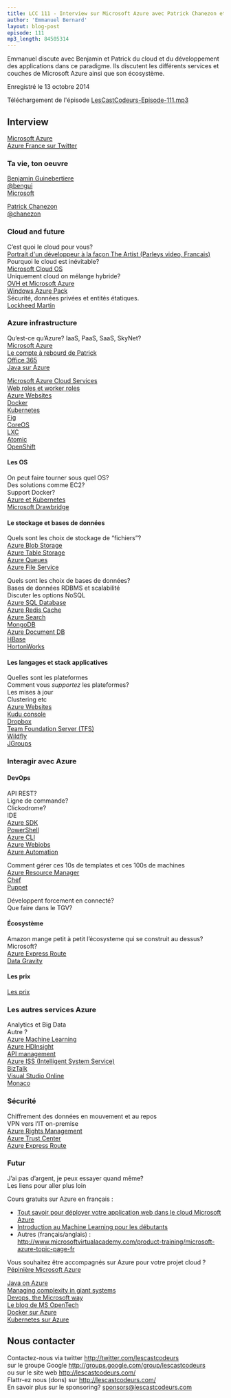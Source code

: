 ```yaml
---
title: LCC 111 - Interview sur Microsoft Azure avec Patrick Chanezon et Benjamin Guinebertiere
author: 'Emmanuel Bernard'
layout: blog-post
episode: 111
mp3_length: 84505314
---
```

Emmanuel discute avec Benjamin et Patrick du cloud et du développement des applications dans ce paradigme.
Ils discutent les différents services et couches de Microsoft Azure ainsi que son écosystème.

Enregistré le 13 octobre 2014

Téléchargement de l'épisode [LesCastCodeurs-Episode-111.mp3](http://traffic.libsyn.com/lescastcodeurs/LesCastCodeurs-Episode-111.mp3)  

## Interview

[Microsoft Azure](http://azure.com)  
[Azure France sur Twitter](https://twitter.com/Azure_France)  

### Ta vie, ton oeuvre

[Benjamin Guinebertiere](http://3-4.fr)  
[@bengui](https://twitter.com/benjguin)  
[Microsoft](http://www.microsoft.com/fr-fr/default.aspx)  

[Patrick Chanezon](http://wordpress.chanezon.com)  
[@chanezon](https://twitter.com/chanezon)  

### Cloud and future

C’est quoi le cloud pour vous?  
[Portrait d'un développeur à la façon The Artist \(Parleys video, Francais\)](https://parleys.com/play/5148922a0364bc17fc56c799/chapter0/about)  
Pourquoi le cloud est inévitable?  
[Microsoft Cloud OS](http://www.microsoft.com/en-us/server-cloud/cloud-os/)  
Uniquement cloud on mélange hybride?  
[OVH et Microsoft Azure](https://www.ovh.com/fr/dedicated-cloud/virtualisation/azure.xml)  
[Windows Azure Pack](http://technet.microsoft.com/en-us/library/dn296435.aspx)  
Sécurité, données privées et entités étatiques.  
[Lockheed Martin](http://www.lockheedmartin.com)  

### Azure infrastructure

Qu‘est-ce qu’Azure? IaaS, PaaS, SaaS, SkyNet?  
[Microsoft Azure](http://azure.microsoft.com/en-us/)  
[Le compte à rebourd de Patrick](https://twitter.com/gcuisinier/status/521679963721039872)  
[Office 365](http://products.office.com/en-us/home)  
[Java sur Azure](http://www.slideshare.net/chanezon/java-on-azure-39851544)  

[Microsoft Azure Cloud Services](http://azure.microsoft.com/en-us/services/cloud-services/)  
[Web roles et worker roles](http://stackoverflow.com/questions/7118942/in-windows-azure-what-are-web-role-worker-role-and-vm-role)  
[Azure Websites](http://azure.microsoft.com/en-us/services/websites/)  
[Docker](https://www.docker.com)  
[Kubernetes](https://github.com/GoogleCloudPlatform/kubernetes)  
[Fig](http://www.fig.sh)  
[CoreOS](https://coreos.com)  
[LXC](https://linuxcontainers.org)  
[Atomic](http://www.projectatomic.io)  
[OpenShift](https://www.openshift.com)  

#### Les OS

On peut faire tourner sous quel OS?  
Des solutions comme EC2?  
Support Docker?  
[Azure et Kubernetes](http://azure.microsoft.com/blog/2014/08/28/hackathon-with-kubernetes-on-azure/)  
[Microsoft Drawbridge](http://research.microsoft.com/en-us/projects/drawbridge/)  

#### Le stockage et bases de données

Quels sont les choix de stockage de “fichiers”?  
[Azure Blob Storage](https://www.simple-talk.com/cloud/cloud-data/an-introduction-to-windows-azure-blob-storage-/)  
[Azure Table Storage](http://msdn.microsoft.com/en-us/magazine/ff796231.aspx)  
[Azure Queues](http://msdn.microsoft.com/en-us/library/azure/hh767287.aspx)  
[Azure File Service](http://blogs.msdn.com/b/windowsazurestorage/archive/2014/05/12/introducing-microsoft-azure-file-service.aspx)  

Quels sont les choix de bases de données?  
Bases de données RDBMS et scalabilité  
Discuter les options NoSQL  
[Azure SQL Database](http://msdn.microsoft.com/en-us/library/azure/ee336279.aspx)  
[Azure Redis Cache](http://azure.microsoft.com/en-us/services/cache/)  
[Azure Search](http://azure.microsoft.com/en-us/documentation/services/search/)  
[MongoDB](https://www.mongodb.org)  
[Azure Document DB](http://azure.microsoft.com/en-us/documentation/services/documentdb/)  
[HBase](https://hbase.apache.org)  
[HortonWorks](http://hortonworks.com)  

#### Les langages et stack applicatives

Quelles sont les plateformes  
Comment vous *supportez* les plateformes?  
Les mises à jour  
Clustering etc  
[Azure Websites](http://azure.microsoft.com/en-us/services/websites/)  
[Kudu console](https://github.com/projectkudu/kudu/wiki/Kudu-console)  
[Dropbox](https://www.dropbox.com)  
[Team Foundation Server \(TFS\)](http://msdn.microsoft.com/en-us/vstudio/ff637362.aspx)  
[Wildfly](http://wildfly.org)  
[JGroups](http://jgroups.org)  

### Interagir avec Azure

#### DevOps

API REST?  
Ligne de commande?  
Clickodrome?  
IDE  
[Azure SDK](http://azure.microsoft.com/en-us/downloads/)  
[PowerShell](https://en.wikipedia.org/wiki/Windows_PowerShell)  
[Azure CLI](http://azure.microsoft.com/en-us/documentation/articles/xplat-cli/)  
[Azure Webjobs](http://www.hanselman.com/blog/IntroducingWindowsAzureWebJobs.aspx)  
[Azure Automation](http://azure.microsoft.com/en-us/services/automation/)  

Comment gérer ces 10s de templates et ces 100s de machines  
[Azure Resource Manager](http://channel9.msdn.com/Events/TechEd/NorthAmerica/2014/DEV-B224)  
[Chef](https://www.getchef.com/chef/)  
[Puppet](http://puppetlabs.com)  

Développent forcement en connecté?  
Que faire dans le TGV?  

#### Écosystème

Amazon mange petit à petit l’écosysteme qui se construit au dessus?  
Microsoft?  
[Azure Express Route](http://azure.microsoft.com/en-us/services/expressroute/)  
[Data Gravity](http://blog.mccrory.me/2010/12/07/data-gravity-in-the-clouds/)  

#### Les prix

[Les prix](http://azure.microsoft.com/en-us/pricing/overview/)  

### Les autres services Azure

Analytics et Big Data  
Autre ?  
[Azure Machine Learning](http://azure.microsoft.com/en-us/services/machine-learning/)  
[Azure HDInsight](http://azure.microsoft.com/en-us/services/hdinsight/)  
[API management](http://azure.microsoft.com/en-us/services/api-management/)  
[Azure ISS \(Intelligent System Service\)](http://www.microsoft.com/windowsembedded/en-us/intelligent-systems-service.aspx)  
[BizTalk](http://azure.microsoft.com/en-us/services/biztalk-services/)  
[Visual Studio Online](http://www.visualstudio.com/en-us/visual-studio-homepage-vs.aspx)  
[Monaco](http://www.zdnet.com/microsofts-browser-based-dev-toolbox-how-monaco-came-to-be-7000023264/)  

### Sécurité

Chiffrement des données en mouvement et au repos  
VPN vers l’IT on-premise  
[Azure Rights Management](http://technet.microsoft.com/en-us/library/jj585024.aspx)  
[Azure Trust Center](http://azure.microsoft.com/en-us/support/trust-center/)  
[Azure Express Route](http://azure.microsoft.com/en-us/services/expressroute/)  

### Futur

J’ai pas d’argent, je peux essayer quand même?  
Les liens pour aller plus loin  

Cours gratuits sur Azure en français :

* [Tout savoir pour déployer votre application web dans le cloud Microsoft Azure](http://www.microsoftvirtualacademy.com/training-courses/tout-savoir-pour-deployer-votre-application-web-dans-le-cloud-microsoft-azure?CR_CC=200435929)  
* [Introduction au Machine Learning pour les débutants](http://3-4.fr/mva-ml-101)  
* Autres (français/anglais) : <http://www.microsoftvirtualacademy.com/product-training/microsoft-azure-topic-page-fr>

Vous souhaitez être accompagnés sur Azure pour votre projet cloud ? [Pépinière Microsoft Azure](http://www.microsoft.com/france/msdn/pepiniere-microsoft-azure/)  

[Java on Azure](http://www.slideshare.net/chanezon/java-on-azure-39851544)  
[Managing complexity in giant systems](http://www.slideshare.net/chanezon/tackling-complexity-in-giant-systems-approaches-from-several-cloud-providers)  
[Devops, the Microsoft way](http://www.slideshare.net/chanezon/devops-the-microsoft-way)  
[Le blog de MS OpenTech](http://msopentech.com/blog/)  
[Docker sur Azure](http://azure.microsoft.com/en-us/documentation/articles/virtual-machines-docker-vm-extension/)  
[Kubernetes sur Azure](https://github.com/GoogleCloudPlatform/kubernetes/blob/master/docs/getting-started-guides/azure.md)  

## Nous contacter

Contactez-nous via twitter <http://twitter.com/lescastcodeurs>  
sur le groupe Google <http://groups.google.com/group/lescastcodeurs>  
ou sur le site web <http://lescastcodeurs.com/>  
Flattr-ez nous (dons) sur <http://lescastcodeurs.com/>  
En savoir plus sur le sponsoring? sponsors@lescastcodeurs.com
